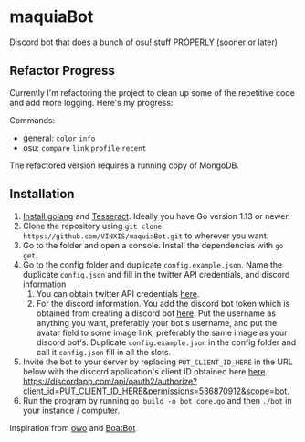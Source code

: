 maquiaBot
=========

Discord bot that does a bunch of osu! stuff PROPERLY (sooner or later)

Refactor Progress
-----------------

Currently I'm refactoring the project to clean up some of the repetitive code and add more logging. Here's my progress:

Commands:

- general: `color` `info`
- osu: `compare` `link` `profile` `recent`

The refactored version requires a running copy of MongoDB.

Installation
------------

 1. [Install golang](https://golang.org/doc/install) and [Tesseract](https://github.com/UB-Mannheim/tesseract/wiki). Ideally you have Go version 1.13 or newer. 
 2. Clone the repository using `git clone https://github.com/VINXIS/maquiaBot.git` to wherever you want.
 3. Go to the folder and open a console. Install the dependencies with `go get`.
 4. Go to the config folder and duplicate `config.example.json`. Name the duplicate `config.json` and fill in the twitter API credentials, and discord information
	 1. You can obtain twitter API credentials [here](https://developer.twitter.com/en/docs).
	 2. For the discord information. You add the discord bot token which is obtained from creating a discord bot [here](https://discordapp.com/developers/applications). Put the username as anything you want, preferably your bot's username, and put the avatar field to some image link, preferably the same image as your discord bot's.
Duplicate `config.example.json` in the config folder and call it `config.json` fill in all the slots.
 5. Invite the bot to your server by replacing `PUT_CLIENT_ID_HERE` in the URL below with the discord application's client ID obtained here [here](https://discordapp.com/developers/applications). https://discordapp.com/api/oauth2/authorize?client_id=PUT_CLIENT_ID_HERE&permissions=536870912&scope=bot.
7. Run the program by running `go build -o bot core.go` and then `./bot` in your instance / computer.

Inspiration from [owo](https://github.com/AznStevy/owo) and [BoatBot](https://github.com/0xg0ldpk3rx0/SupportBot)

